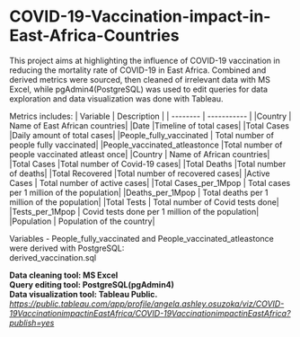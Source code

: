 # COVID-19-Vaccination-impact-in-East-Africa-Countries
This project aims at highlighting the influence of COVID-19 vaccination in reducing the mortality rate of COVID-19 in East Africa.
Combined and derived metrics were sourced, then cleaned of irrelevant data with MS Excel, while pgAdmin4(PostgreSQL) was used to edit queries for data exploration and data visualization was done with Tableau.

Metrics includes:
| Variable | Description |
| -------- | ----------- |
|Country  | Name of East African countries|
|Date	|Timeline of total cases|
|Total Cases	|Daily amount of total cases|
|People_fully_vaccinated |	Total number of people fully vaccinated|
|People_vaccinated_atleastonce	|Total number of people vaccinated atleast once|
|Country |	Name of African countries|
|Total Cases	|Total number of Covid-19 cases|
|Total Deaths 	|Total number of deaths|
|Total Recovered	|Total number of recovered cases|
|Active Cases |	Total number of active cases|
|Total Cases_per_1Mpop	| Total cases per 1 million of the population|
|Deaths_per_1Mpop	| Total deaths per 1 million of the population|
|Total Tests	| Total number of Covid tests done|
|Tests_per_1Mpop	| Covid tests done per 1 million of the population|
|Population	| Population of the country|

Variables - People_fully_vaccinated and People_vaccinated_atleastonce were derived with PostgreSQL:  
derived_vaccination.sql

**Data cleaning tool: MS Excel  
Query editing tool: PostgreSQL(pgAdmin4)  
Data visualization tool: Tableau Public.** *https://public.tableau.com/app/profile/angela.ashley.osuzoka/viz/COVID-19VaccinationimpactinEastAfrica/COVID-19VaccinationimpactinEastAfrica?publish=yes* 
